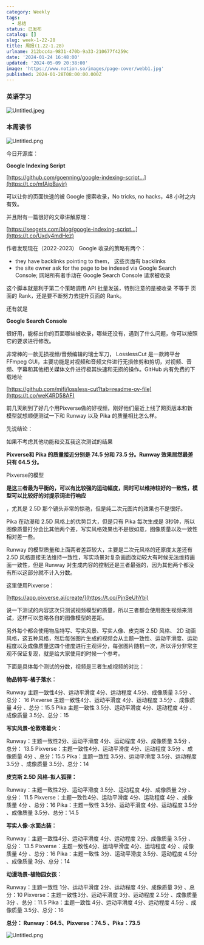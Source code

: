 ```yaml
---
category: Weekly
tags:
  - 总结
status: 已发布
catalog: []
slug: week-1-22-28
title: 周报(1.22-1.28)
urlname: 212bcc4a-9831-470b-9a33-210677f4259c
date: '2024-01-24 16:48:00'
updated: '2024-05-09 20:38:00'
image: 'https://www.notion.so/images/page-cover/webb1.jpg'
published: 2024-01-28T08:00:00.000Z
---
```


### 英语学习


![Untitled.jpeg](https://prod-files-secure.s3.us-west-2.amazonaws.com/5d24fe63-e567-4804-86f9-9fdc62e13082/13f89310-e18e-4344-b5f8-95c58ff07f1e/Untitled.jpeg?X-Amz-Algorithm=AWS4-HMAC-SHA256&X-Amz-Content-Sha256=UNSIGNED-PAYLOAD&X-Amz-Credential=ASIAZI2LB466XH6FIUWF%2F20250330%2Fus-west-2%2Fs3%2Faws4_request&X-Amz-Date=20250330T213223Z&X-Amz-Expires=3600&X-Amz-Security-Token=IQoJb3JpZ2luX2VjEC0aCXVzLXdlc3QtMiJIMEYCIQCyfEAX5Ou1Z2Ee89ry9C6qdUlDrOFmJ58BnrKVcJwcgAIhALOtl2P53INJG4VQU6Ee%2BcgRDKmQ9a%2BCdnSjcLKXbZdHKogECJb%2F%2F%2F%2F%2F%2F%2F%2F%2F%2FwEQABoMNjM3NDIzMTgzODA1IgzR0fOQdhXbApLpJX4q3ANGf7E5IAeL5VgdkuP7HDlnhPLeII1u%2FCiLtsdw7v9VZbi9kYeI2m845FR9AkdlqGTza2GhlKnj%2FIbsGIIZGmaO1PFEGhbQfp1za9JP4pBXTZ3%2B3eZiPIczNLoZvVuwQvsw3WXJ92EJSPE6kCLY%2FZLyf6w%2Bxx4CVo9JLpNr96zNa9aUJg4qvRHkcCK7ZLmRW5nwfT9UfLUOAT5q4Hs1z5C6kXpnCHex7eCrcaV%2BeCbDDFJ%2FiLEn0Pq2GDR1w%2F%2BBOO748CJNlTNjOwa%2BnC76RHmyLy9VVmqTh7lexm2IoSB84tG1QdPDEqxVBuieefid3xmb%2BLnsDf9SxgEEfjiC%2BaYgOfn8TBCgc5g9lSJmwyWpEBMWNnH9IUv%2F5zjPSVD4Koajl%2BxfWLX7NYETzCtT8Z%2BeNqHP%2BUnRZn%2B%2F8jevh2O8ldPus25iAfpBO2JktJqNfhDT9giDpYde%2BRFHoY8%2FK73S68lWwTrRMeZLzL14OhepbsdoLOU5ZMne7SsHC0pM3nLHFt4KRRexTq3sbIegJ7b2bmVmf0oFCsd4hB%2Ffyo1rFz7JwHI1utqHvZ4M609uYoc6O0A%2BZJEajXNSjQpyqXrezpxyW%2BwwO1rOy5lU3JbP30SKys6WQawqHrXswzDB1qa%2FBjqkAcW5YMNUNfGYngxI%2BgBJxnHSg0X96Ht2m3U4uON5Ujz7ieqHPtjd9BsUazoUUuqIc0ZSr8HQqNdcRGvml%2FBxb5cJhGPjvicKgeiQy0s%2F8Wvu4Ul%2Bts5oaHyxSaGKVvs%2FRufyCpJcdxP0jfZbeinTiel6DMGUkQmKPPxXOKdrBPfEBAMCJq0yqU2eSszysc7u7lEk8YvBiAy%2BFJzL3nLWASYAmWYo&X-Amz-Signature=3ed0167e23e42e126006c33ddd8b52a6eac6a1cca42b524268ce8ee061d1effe&X-Amz-SignedHeaders=host&x-id=GetObject)


### 本周读书


![Untitled.png](https://prod-files-secure.s3.us-west-2.amazonaws.com/5d24fe63-e567-4804-86f9-9fdc62e13082/4230a01f-03e6-45a7-9f78-5892b7e77e85/Untitled.png?X-Amz-Algorithm=AWS4-HMAC-SHA256&X-Amz-Content-Sha256=UNSIGNED-PAYLOAD&X-Amz-Credential=ASIAZI2LB466XH6FIUWF%2F20250330%2Fus-west-2%2Fs3%2Faws4_request&X-Amz-Date=20250330T213223Z&X-Amz-Expires=3600&X-Amz-Security-Token=IQoJb3JpZ2luX2VjEC0aCXVzLXdlc3QtMiJIMEYCIQCyfEAX5Ou1Z2Ee89ry9C6qdUlDrOFmJ58BnrKVcJwcgAIhALOtl2P53INJG4VQU6Ee%2BcgRDKmQ9a%2BCdnSjcLKXbZdHKogECJb%2F%2F%2F%2F%2F%2F%2F%2F%2F%2FwEQABoMNjM3NDIzMTgzODA1IgzR0fOQdhXbApLpJX4q3ANGf7E5IAeL5VgdkuP7HDlnhPLeII1u%2FCiLtsdw7v9VZbi9kYeI2m845FR9AkdlqGTza2GhlKnj%2FIbsGIIZGmaO1PFEGhbQfp1za9JP4pBXTZ3%2B3eZiPIczNLoZvVuwQvsw3WXJ92EJSPE6kCLY%2FZLyf6w%2Bxx4CVo9JLpNr96zNa9aUJg4qvRHkcCK7ZLmRW5nwfT9UfLUOAT5q4Hs1z5C6kXpnCHex7eCrcaV%2BeCbDDFJ%2FiLEn0Pq2GDR1w%2F%2BBOO748CJNlTNjOwa%2BnC76RHmyLy9VVmqTh7lexm2IoSB84tG1QdPDEqxVBuieefid3xmb%2BLnsDf9SxgEEfjiC%2BaYgOfn8TBCgc5g9lSJmwyWpEBMWNnH9IUv%2F5zjPSVD4Koajl%2BxfWLX7NYETzCtT8Z%2BeNqHP%2BUnRZn%2B%2F8jevh2O8ldPus25iAfpBO2JktJqNfhDT9giDpYde%2BRFHoY8%2FK73S68lWwTrRMeZLzL14OhepbsdoLOU5ZMne7SsHC0pM3nLHFt4KRRexTq3sbIegJ7b2bmVmf0oFCsd4hB%2Ffyo1rFz7JwHI1utqHvZ4M609uYoc6O0A%2BZJEajXNSjQpyqXrezpxyW%2BwwO1rOy5lU3JbP30SKys6WQawqHrXswzDB1qa%2FBjqkAcW5YMNUNfGYngxI%2BgBJxnHSg0X96Ht2m3U4uON5Ujz7ieqHPtjd9BsUazoUUuqIc0ZSr8HQqNdcRGvml%2FBxb5cJhGPjvicKgeiQy0s%2F8Wvu4Ul%2Bts5oaHyxSaGKVvs%2FRufyCpJcdxP0jfZbeinTiel6DMGUkQmKPPxXOKdrBPfEBAMCJq0yqU2eSszysc7u7lEk8YvBiAy%2BFJzL3nLWASYAmWYo&X-Amz-Signature=f6f38529551df04561389fda37e8eecc9102505cfab441ca79914848b78bd518&X-Amz-SignedHeaders=host&x-id=GetObject)


今日开源库：


**Google Indexing Script**


[https://github.com/goenning/google-indexing-script…](https://t.co/mfAipBayir)


可以让你的页面快速的被 Google 搜索收录，No tricks, no hacks，48 小时之内有效。

并且附有一篇很好的文章讲解原理：


[https://seogets.com/blog/google-indexing-script…](https://t.co/Uxdy4mdHez)


作者发现现在（2022-2023） Google 收录的策略有两个：

- they have backlinks pointing to them， 这些页面有 backlinks
- the site owner ask for the page to be indexed via Google Search Console; 网站所有者手动在 Google Search Console 请求被收录

这个脚本就是利于第二个策略调用 API 批量发送，特别注意的是被收录 不等于 页面的 Rank，还是要不断努力去提升页面的 Rank。

还有就是


**Google Search Console**


很好用，能标出你的页面哪些被收录，哪些还没有，遇到了什么问题，你可以按照它的要求进行修改。


非常棒的一款无损视频/音频编辑的瑞士军刀， LosslessCut 是一款跨平台 FFmpeg GUI，主要功能是对视频和音频文件进行无损修剪和剪切，对视频、音频、字幕和其他相关媒体文件进行极其快速和无损的操作。GitHub 内有免费的下载地址


[https://github.com/mifi/lossless-cut?tab=readme-ov-file](https://t.co/weK4RD58AF)


前几天刷到了好几个用Pixverse做的好视频，刚好他们最近上线了网页版本和新模型就想顺便测试一下和 Runway 以及 Pika 的质量相比怎么样。

先说结论：

如果不考虑其他功能和交互我这次测试的结果


**Pixverse和 Pika 的质量接近分别是 74.5 分和 73.5 分。Runway 效果居然最差只有 64.5 分。**


Pixverse的模型


**是这三者最为平衡的，可以有比较强的运动幅度，同时可以维持较好的一致性，模型可以比较好的对提示词进行响应**


，尤其是 2.5D 那个镜头非常的惊艳，但是纯二次元图片的效果也不是很好。

Pika 在动漫和 2.5D 风格上的优势巨大，但是只有 Pika 每次生成是 3秒钟，所以图像质量打分会比其他两个差，写实风格效果也不是很如意，图像质量以及一致性相对差一些。

Runway 的模型质量和上面两者差距较大，主要是二次元风格的还原度太差还有 2.5D 风格直接无法维持一致性，写实场景对复杂画面改动较大有时候无法维持画面一致性，但是 Runway 对生成内容的控制还是三者最强的，因为其他两个都没有所以这部分就不计入分数。

这里使用Pixverse：


[https://app.pixverse.ai/create/](https://t.co/PjnSeUhYbi)


说一下测试的内容这次只测试视频模型的质量，所以三者都会使用图生视频来测试，这样可以忽略各自的图像模型的差距。

另外每个都会使用物品特写、写实风景、写实人像、皮克斯 2.5D 风格、 2D 动画风格，这五种风格，然后每张图片生成的视频会从主题一致性、运动平滑度、运动程度以及成像质量这四个维度进行主观评分，每张图片随机一次，所以评分非常主观不保证复现，就是给大家使用的时候一个参考。

下面是具体每个测试的分数，视频是三者生成视频的对比：


**物品特写-橘子落水：**


Runway   主题一致性4分、运动平滑度 4分、运动程度 4.5分、成像质量 3.5分 、总分： 16
Pixverse 主题一致性4分、运动平滑度 4分、运动程度 3.5分 、成像质量 4分 、总分：15.5
Pika 主题一致性 3.5分、运动平滑度 4分、运动程度 4分 、成像质量 3.5分、总分：15


**写实风景-伦敦塔着火：**


Runway：主题一致性2分、运动平滑度 4分、运动程度 4分、成像质量 3.5分 、总分： 13.5
Pixverse：主题一致性4分、运动平滑度 4分、运动程度 3.5分 、成像质量 4分 、总分：15.5
Pika：主题一致性 3.5分、运动平滑度 3.5分、运动程度 3.5分 、成像质量 3.5分、总分：14


**皮克斯 2.5D 风格-拟人狐狸：**


Runway：主题一致性2分、运动平滑度 3.5分、运动程度 4分、成像质量 2分 、总分： 11.5
Pixverse：主题一致性4分、运动平滑度 4分、运动程度 4分 、成像质量 4分 、总分：16
Pika：主题一致性 3.5分、运动平滑度 4分、运动程度 3.5分 、成像质量 3.5分、总分：14.5


**写实人像-水面古装：**


Runway：主题一致性4分、运动平滑度 4分、运动程度 2分、成像质量 3.5分 、总分： 13.5
Pixverse：主题一致性4分、运动平滑度 4分、运动程度 4分 、成像质量 4分 、总分：16
Pika：主题一致性 3分、运动平滑度 3.5分、运动程度 4.5分 、成像质量 3分、总分：14


**动漫场景-植物园女孩：**


Runway：主题一致性 1分、运动平滑度 2分、运动程度 4分、成像质量 3分 、总分：10
Pixverse：主题一致性3分、运动平滑度 3分、运动程度 2.5分 、成像质量 3分 、总分：11.5
Pika：主题一致性 4分、运动平滑度 4分、运动程度 4.5分 、成像质量 3.5分、总分：16


**总分： Runway：64.5、Pixverse：74.5 、Pika：73.5**


![Untitled.png](https://prod-files-secure.s3.us-west-2.amazonaws.com/5d24fe63-e567-4804-86f9-9fdc62e13082/8e04e5ad-2b05-4144-8058-53bf010acfd3/Untitled.png?X-Amz-Algorithm=AWS4-HMAC-SHA256&X-Amz-Content-Sha256=UNSIGNED-PAYLOAD&X-Amz-Credential=ASIAZI2LB466XH6FIUWF%2F20250330%2Fus-west-2%2Fs3%2Faws4_request&X-Amz-Date=20250330T213223Z&X-Amz-Expires=3600&X-Amz-Security-Token=IQoJb3JpZ2luX2VjEC0aCXVzLXdlc3QtMiJIMEYCIQCyfEAX5Ou1Z2Ee89ry9C6qdUlDrOFmJ58BnrKVcJwcgAIhALOtl2P53INJG4VQU6Ee%2BcgRDKmQ9a%2BCdnSjcLKXbZdHKogECJb%2F%2F%2F%2F%2F%2F%2F%2F%2F%2FwEQABoMNjM3NDIzMTgzODA1IgzR0fOQdhXbApLpJX4q3ANGf7E5IAeL5VgdkuP7HDlnhPLeII1u%2FCiLtsdw7v9VZbi9kYeI2m845FR9AkdlqGTza2GhlKnj%2FIbsGIIZGmaO1PFEGhbQfp1za9JP4pBXTZ3%2B3eZiPIczNLoZvVuwQvsw3WXJ92EJSPE6kCLY%2FZLyf6w%2Bxx4CVo9JLpNr96zNa9aUJg4qvRHkcCK7ZLmRW5nwfT9UfLUOAT5q4Hs1z5C6kXpnCHex7eCrcaV%2BeCbDDFJ%2FiLEn0Pq2GDR1w%2F%2BBOO748CJNlTNjOwa%2BnC76RHmyLy9VVmqTh7lexm2IoSB84tG1QdPDEqxVBuieefid3xmb%2BLnsDf9SxgEEfjiC%2BaYgOfn8TBCgc5g9lSJmwyWpEBMWNnH9IUv%2F5zjPSVD4Koajl%2BxfWLX7NYETzCtT8Z%2BeNqHP%2BUnRZn%2B%2F8jevh2O8ldPus25iAfpBO2JktJqNfhDT9giDpYde%2BRFHoY8%2FK73S68lWwTrRMeZLzL14OhepbsdoLOU5ZMne7SsHC0pM3nLHFt4KRRexTq3sbIegJ7b2bmVmf0oFCsd4hB%2Ffyo1rFz7JwHI1utqHvZ4M609uYoc6O0A%2BZJEajXNSjQpyqXrezpxyW%2BwwO1rOy5lU3JbP30SKys6WQawqHrXswzDB1qa%2FBjqkAcW5YMNUNfGYngxI%2BgBJxnHSg0X96Ht2m3U4uON5Ujz7ieqHPtjd9BsUazoUUuqIc0ZSr8HQqNdcRGvml%2FBxb5cJhGPjvicKgeiQy0s%2F8Wvu4Ul%2Bts5oaHyxSaGKVvs%2FRufyCpJcdxP0jfZbeinTiel6DMGUkQmKPPxXOKdrBPfEBAMCJq0yqU2eSszysc7u7lEk8YvBiAy%2BFJzL3nLWASYAmWYo&X-Amz-Signature=b846b3c8b558c0d20eb4cacf9579ba01f12c358edad047f179b9491ebe35f915&X-Amz-SignedHeaders=host&x-id=GetObject)

